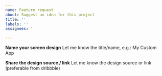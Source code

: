 ```yaml
---
name: Feature request
about: Suggest an idea for this project
title: ''
labels: ''
assignees: ''

---
```


**Name your screen design**
Let me know the title/name, e.g.: My Custom App

**Share the design source / link**
Let me know the design source or link (preferable from dribbble)
